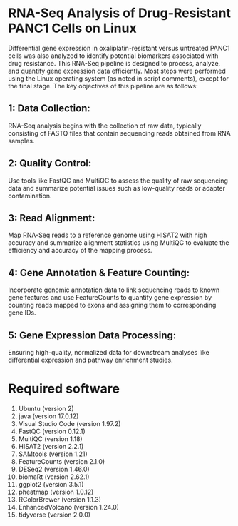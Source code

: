 # RNA-Seq Analysis of Drug-Resistant PANC1 Cells on Linux

Differential gene expression in oxaliplatin-resistant versus untreated PANC1 cells was also analyzed to identify potential biomarkers associated with drug resistance. This RNA-Seq pipeline is designed to process, analyze, and quantify gene expression data efficiently. Most steps were performed using the Linux operating system (as noted in script comments), except for the final stage. The key objectives of this pipeline are as follows:


## 1: Data Collection:
RNA-Seq analysis begins with the collection of raw data, typically consisting of FASTQ files that contain sequencing reads obtained from RNA samples.

## 2: Quality Control: 
Use tools like FastQC and MultiQC to assess the quality of raw sequencing data and summarize potential issues such as low-quality reads or adapter contamination.

## 3: Read Alignment: 
Map RNA-Seq reads to a reference genome using HISAT2 with high accuracy and summarize alignment statistics using MultiQC to evaluate the efficiency and accuracy of the mapping process.

## 4: Gene Annotation & Feature Counting: 
Incorporate genomic annotation data to link sequencing reads to known gene features and use FeatureCounts to quantify gene expression by counting reads mapped to exons and assigning them to corresponding gene IDs.

## 5: Gene Expression Data Processing: 
Ensuring high-quality, normalized data for downstream analyses like differential expression and pathway enrichment studies.

# Required software

1. Ubuntu (version 2)
2. java (version 17.0.12)
3. Visual Studio Code (version 1.97.2)
4. FastQC (version 0.12.1)
5. MultiQC (version 1.18)
6. HISAT2 (version 2.2.1)
7. SAMtools (version 1.21)
8. FeatureCounts (version 2.1.0)
9. DESeq2 (version 1.46.0)
10. biomaRt (version 2.62.1)
11. ggplot2 (version 3.5.1)
12. pheatmap (version 1.0.12)
13. RColorBrewer (version 1.1.3)
14. EnhancedVolcano (version 1.24.0)
15. tidyverse (version 2.0.0)


